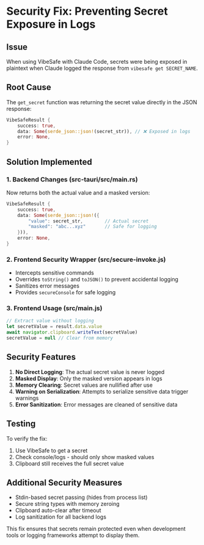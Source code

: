 # Security Fix: Preventing Secret Exposure in Logs

## Issue
When using VibeSafe with Claude Code, secrets were being exposed in plaintext when Claude logged the response from `vibesafe get SECRET_NAME`.

## Root Cause
The `get_secret` function was returning the secret value directly in the JSON response:
```rust
VibeSafeResult {
    success: true,
    data: Some(serde_json::json!(secret_str)), // ❌ Exposed in logs
    error: None,
}
```

## Solution Implemented

### 1. Backend Changes (src-tauri/src/main.rs)
Now returns both the actual value and a masked version:
```rust
VibeSafeResult {
    success: true,
    data: Some(serde_json::json!({
        "value": secret_str,        // Actual secret
        "masked": "abc...xyz"       // Safe for logging
    })),
    error: None,
}
```

### 2. Frontend Security Wrapper (src/secure-invoke.js)
- Intercepts sensitive commands
- Overrides `toString()` and `toJSON()` to prevent accidental logging
- Sanitizes error messages
- Provides `secureConsole` for safe logging

### 3. Frontend Usage (src/main.js)
```javascript
// Extract value without logging
let secretValue = result.data.value
await navigator.clipboard.writeText(secretValue)
secretValue = null // Clear from memory
```

## Security Features
1. **No Direct Logging**: The actual secret value is never logged
2. **Masked Display**: Only the masked version appears in logs
3. **Memory Clearing**: Secret values are nullified after use
4. **Warning on Serialization**: Attempts to serialize sensitive data trigger warnings
5. **Error Sanitization**: Error messages are cleaned of sensitive data

## Testing
To verify the fix:
1. Use VibeSafe to get a secret
2. Check console/logs - should only show masked values
3. Clipboard still receives the full secret value

## Additional Security Measures
- Stdin-based secret passing (hides from process list)
- Secure string types with memory zeroing
- Clipboard auto-clear after timeout
- Log sanitization for all backend logs

This fix ensures that secrets remain protected even when development tools or logging frameworks attempt to display them.